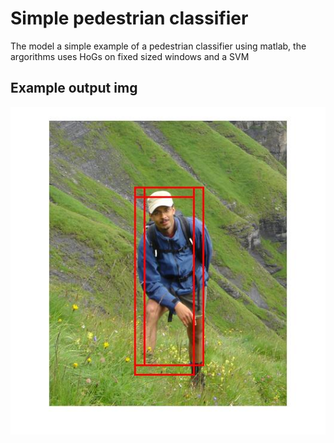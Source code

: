 # Simple pedestrian classifier

The model a simple example of a pedestrian classifier using matlab, the argorithms uses HoGs on fixed sized windows and a SVM

## Example output img

![output](/output.jpg)
